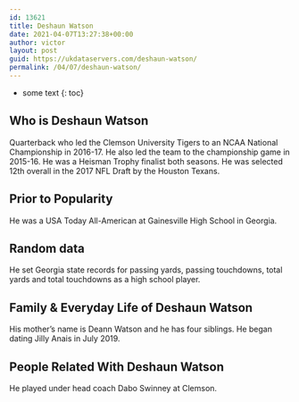 ```yaml
---
id: 13621
title: Deshaun Watson
date: 2021-04-07T13:27:38+00:00
author: victor
layout: post
guid: https://ukdataservers.com/deshaun-watson/
permalink: /04/07/deshaun-watson/
---
```


* some text
{: toc}


## Who is Deshaun Watson



Quarterback who led the Clemson University Tigers to an NCAA National Championship in 2016-17. He also led the team to the championship game in 2015-16. He was a Heisman Trophy finalist both seasons. He was selected 12th overall in the 2017 NFL Draft by the Houston Texans.

                
                
                
## Prior to Popularity



He was a USA Today All-American at Gainesville High School in Georgia.

                
                
                
## Random data



He set Georgia state records for passing yards, passing touchdowns, total yards and total touchdowns as a high school player.

                
                
                
## Family & Everyday Life of Deshaun Watson



His mother&#8217;s name is Deann Watson and he has four siblings. He began dating Jilly Anais in July 2019. 

                
                
                
## People Related With Deshaun Watson



He played under head coach Dabo Swinney at Clemson.

                
              
            
          
          
          